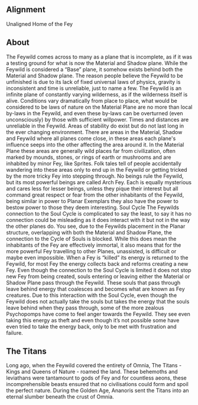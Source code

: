## Alignment
Unaligned
Home of the Fey
## About
The Feywild comes across to many as a plane that is incomplete, as if it was a testing ground for what is now the Material and Shadow plane. While the Feywild is considered a “Base” plane, it somehow exists behind both the Material and Shadow plane.
The reason people believe the Feywild to be unfinished is due to its lack of fixed universal laws of physics, gravity is inconsistent and time is unreliable, just to name a few. The Feywild is an infinite plane of constantly varying wilderness, as if the wilderness itself is alive. Conditions vary dramatically from place to place, what would be considered to be laws of nature on the Material Plane are no more than local by-laws in the Feywild, and even these by-laws can be overturned (even unconsciously) by those with sufficient willpower. Times and distances are unreliable in the Feywild. Areas of stability do exist but do not last long in the ever changing environment.
There are areas in the Material, Shadow and Feywild where all planes come close, in these areas each plane's influence seeps into the other affecting the area around it. In the Material Plane these areas are generally wild places far from civilization, often marked by mounds, stones, or rings of earth or mushrooms and are inhabited by minor Fey, like Sprites. Folk tales tell of people accidentally wandering into these areas only to end up in the Feywild or getting tricked by the more tricky Fey into stepping through.
No beings rule the Feywild, but its most powerful beings are called Arch Fey. Each is equally mysterious and cares less for lesser beings, unless they pique their interest but all command great respect or fear from the other inhabitants of the Feywild, being similar in power to Planar Exemplars they also have the power to bestow power to those they deem interesting.
Soul Cycle
The Feywilds connection to the Soul Cycle is complicated to say the least, to say it has no connection could be misleading as it does interact with it but not in the way the other planes do. You see, due to the Feywilds placement in the Planar structure, overlapping with both the Material and Shadow Plane, the connection to the Cycle of Souls is blocked. While this does mean the inhabitants of the Fey are effectively immortal, it also means that for the more powerful Fey travelling to other Planes, unassisted, is difficult or maybe even impossible. When a Fey is “killed” its energy is returned to the Feywild, for most Fey the energy collects back and reforms creating a new Fey. Even though the connection to the Soul Cycle is limited it does not stop new Fey from being created, souls entering or leaving either the Material or Shadow Plane pass through the Feywild. These souls that pass through leave behind energy that coalesces and becomes what are known as Fey creatures.
	Due to this interaction with the Soul Cycle, even though the Feywild does not actually take the souls but takes the energy that the souls leave behind when they pass through, some of the more zealous Psychopomps have come to feel anger towards the Feywild. They see even taking this energy as theft and even though it’s not possible some have even tried to take the energy back, only to be met with frustration and failure.
## The Titans
Long ago, when the Feywild covered the entirety of Omnia, The Titans - Kings and Queens of Nature - roamed the land. These behemoths and leviathans were tantamount to gods of Fey and for countless aeons, these incomprehensible beasts ensured that no civilisations could form and spoil the perfect nature. During the Golden Age, Ananoris sent the Titans into an eternal slumber beneath the crust of Omnia. 
